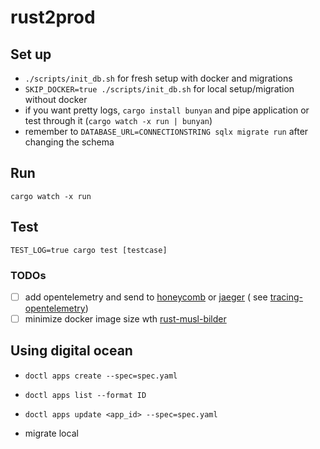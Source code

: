 # rust2prod

## Set up

- `./scripts/init_db.sh` for fresh setup with docker and migrations
- `SKIP_DOCKER=true ./scripts/init_db.sh` for local setup/migration without docker
- if you want pretty logs, `cargo install bunyan` and pipe application or test through
  it (`cargo watch -x run | bunyan`)
- remember to `DATABASE_URL=CONNECTIONSTRING sqlx migrate run` after changing the schema

## Run

`cargo watch -x run`

## Test

`TEST_LOG=true cargo test [testcase]`

### TODOs

- [ ] add opentelemetry and send to [honeycomb](https://honeycomb.io) or [jaeger](https://www.jaegertracing.io/) (
      see [tracing-opentelemetry](https://docs.rs/tracing-opentelemetry/latest/tracing_opentelemetry/index.html))
- [ ] minimize docker image size wth [rust-musl-bilder](https://github.com/emk/rust-musl-builder)

## Using digital ocean

- `doctl apps create --spec=spec.yaml`
- `doctl apps list --format ID`
- `doctl apps update <app_id> --spec=spec.yaml`

- migrate local
